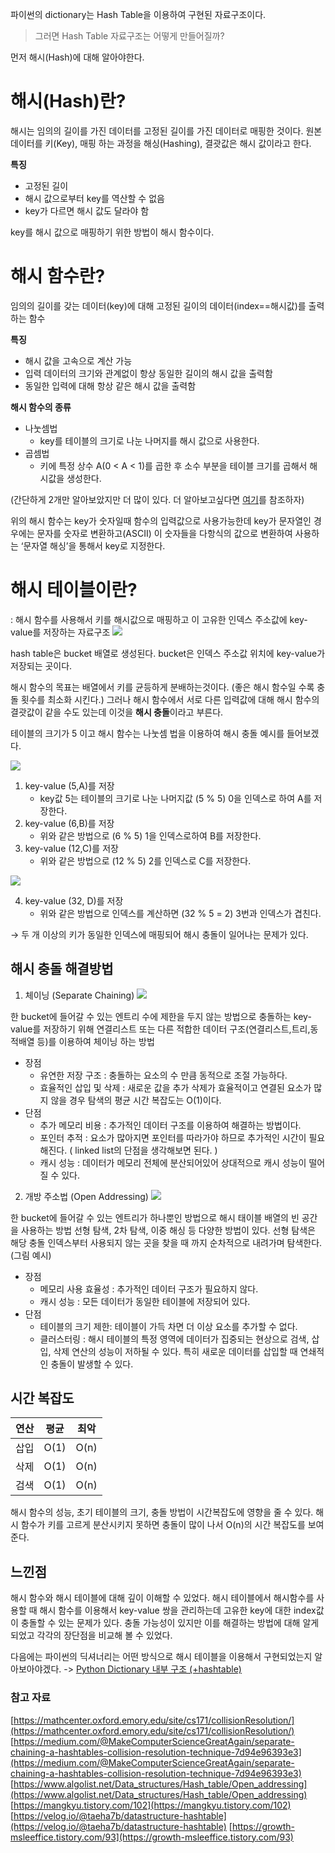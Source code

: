 파이썬의 dictionary는  Hash Table을 이용하여 구현된 자료구조이다. 

> 그러면 Hash Table 자료구조는 어떻게 만들어질까?
> 

먼저 해시(Hash)에 대해 알아야한다. 

# 해시(Hash)란?

해시는 임의의 길이를 가진 데이터를 고정된 길이를 가진 데이터로 매핑한 것이다. 
원본 데이터를 키(Key), 매핑 하는 과정을 해싱(Hashing), 결괏값은 해시 값이라고 한다. 

**특징**

- 고정된 길이
- 해시 값으로부터 key를 역산할 수 없음
- key가 다르면 해시 값도 달라야 함

key를 해시 값으로 매핑하기 위한 방법이 해시 함수이다.

# 해시 함수란?
임의의 길이를 갖는 데이터(key)에 대해 고정된 길이의 데이터(index==해시값)를 출력하는 함수 

**특징**

- 해시 값을 고속으로 계산 가능
- 입력 데이터의 크기와 관계없이 항상 동일한 길이의 해시 값을 출력함
- 동일한 입력에 대해 항상 같은 해시 값을 출력함

**해시 함수의 종류** 

- 나눗셈법
    - key를 테이블의 크기로 나눈 나머지를 해시 값으로 사용한다.
- 곱셈법
    - 키에 특정 상수 A(0 < A < 1)를 곱한 후 소수 부분을 테이블 크기를 곱해서 해시값을 생성한다.

(간단하게 2개만 알아보았지만 더 많이 있다. 더 알아보고싶다면 [여기](https://www.geeksforgeeks.org/hash-functions-and-list-types-of-hash-functions/)를 참조하자)

위의 해시 함수는 key가 숫자일때 함수의 입력값으로 사용가능한데 key가 문자열인 경우에는 문자를 숫자로 변환하고(ASCII) 이 숫자들을 다항식의 값으로 변환하여 사용하는 ‘문자열 해싱’을 통해서 key로 지정한다. 

# 해시 테이블이란?

: 해시 함수를 사용해서 키를 해시값으로 매핑하고 이 고유한 인덱스 주소값에 key-value를 저장하는 자료구조
![](https://velog.velcdn.com/images/hwstar-1204/post/1e10ba2e-c41e-4274-9859-2bd4d1c5cc52/image.svg)


hash table은 bucket 배열로 생성된다.
bucket은 인덱스 주소값 위치에 key-value가 저장되는 곳이다.  

해시 함수의 목표는 배열에서 키를 균등하게 분배하는것이다. (좋은 해시 함수일 수록 충돌 횟수를 최소화 시킨다.) 
그러나 해시 함수에서 서로 다른 입력값에 대해 해시 함수의 결괏값이 같을 수도 있는데 이것을 **해시 충돌**이라고 부른다.

테이블의 크기가 5 이고 해시 함수는 나눗셈 법을 이용하여 해시 충돌 예시를 들어보겠다. 

![](https://velog.velcdn.com/images/hwstar-1204/post/f6aa18f3-0e25-4b9f-a0f9-35ad2ddf7761/image.png)

1. key-value (5,A)를 저장
    - key값 5는 테이블의 크기로 나눈 나머지값 (5 % 5) 0을 인덱스로 하여 A를 저장한다. 
2. key-value (6,B)를 저장
    - 위와 같은 방법으로 (6 % 5) 1을 인덱스로하여 B를 저장한다. 
3. key-value (12,C)를 저장 
    - 위와 같은 방법으로 (12 % 5) 2를 인덱스로 C를 저장한다. 
    
![](https://velog.velcdn.com/images/hwstar-1204/post/4de3a3ca-6923-48bf-98bf-d7428cac592b/image.png)

4. key-value (32, D)를 저장
   - 위와 같은 방법으로 인덱스를 계산하면 (32 % 5 = 2)  3번과 인덱스가 겹친다. 

→ 두 개 이상의 키가 동일한 인덱스에 매핑되어 해시 충돌이 일어나는 문제가 있다.  

## 해시 충돌 해결방법

1. 체이닝 (Separate Chaining)
![](https://velog.velcdn.com/images/hwstar-1204/post/e0d56ba9-2571-4983-a465-041dfa001d4a/image.png)

한 bucket에 들어갈 수 있는 엔트리 수에 제한을 두지 않는 방법으로 충돌하는 key-value를 저장하기 위해 연결리스트 또는 다른 적합한 데이터 구조(연결리스트,트리,동적배열 등)를 이용하여 체이닝 하는 방법

- 장점
    - 유연한 저장 구조 : 충돌하는 요소의 수 만큼 동적으로 조절 가능하다.
    - 효율적인 삽입 및 삭제 : 새로운 값을 추가 삭제가 효율적이고 연결된 요소가 많지 않을 경우 탐색의 평균 시간 복잡도는 O(1)이다.
- 단점
    - 추가 메모리 비용 : 추가적인 데이터 구조를 이용하여 해결하는 방법이다.
    - 포인터 추적 : 요소가 많아지면 포인터를 따라가야 하므로 추가적인 시간이 필요해진다.
    ( linked list의 단점을 생각해보면 된다. )
    - 캐시 성능 : 데이터가 메모리 전체에 분산되어있어 상대적으로 캐시 성능이 떨어질 수 있다.

2. 개방 주소법 (Open Addressing)
![](https://velog.velcdn.com/images/hwstar-1204/post/fb47fd92-0e61-4c6b-8196-1b9dcb56c9d3/image.png)

한 bucket에 들어갈 수 있는 엔트리가 하나뿐인 방법으로 해시 태이블 배열의 빈 공간을 사용하는 방법 
선형 탐색, 2차 탐색, 이중 해싱 등 다양한 방법이 있다. 
선형 탐색은 해당 충돌 인덱스부터 사용되지 않는 곳을 찾을 때 까지 순차적으로 내려가며 탐색한다. (그림 예시) 

- 장점
    - 메모리 사용 효율성 : 추가적인 데이터 구조가 필요하지 않다.
    - 캐시 성능 : 모든 데이터가 동일한 테이블에 저장되어 있다.
- 단점
    - 테이블의 크기 제한: 테이블이 가득 차면 더 이상 요소를 추가할 수 없다.
    - 클러스터링 : 해시 테이블의 특정 영역에 데이터가 집중되는 현상으로 검색, 삽입, 삭제 연산의 성능이 저하될 수 있다. 특히 새로운 데이터를 삽입할 때 연쇄적인 충돌이 발생할 수 있다.

## 시간 복잡도 
| 연산  | 평균  | 최악 |
|-------|-------------------|--------------------|
| 삽입  | O(1)              | O(n)               |
| 삭제  | O(1)              | O(n)               |
| 검색  | O(1)              | O(n)               |

해시 함수의 성능, 초기 테이블의 크기, 충돌 방법이 시간복잡도에 영향을 줄 수 있다. 
해시 함수가 키를 고르게 분산시키지 못하면 충돌이 많이 나서 O(n)의 시간 복잡도를 보여준다. 

## 느낀점

해시 함수와 해시 테이블에 대해 깊이 이해할 수 있었다. 
해시 테이블에서 해시함수를 사용할 때 해시 함수를 이용해서 key-value 쌍을 관리하는데 고유한 key에 대한 index값이 충돌할 수 있는 문제가 있다. 충돌 가능성이 있지만 이를 해결하는 방법에 대해 알게되었고 각각의 장단점을 비교해 볼 수 있었다. 

다음에는 파이썬의 딕셔너리는 어떤 방식으로 해시 테이블을 이용해서 구현되었는지 알아보아야겠다. 
-> [Python Dictionary 내부 구조 (+hashtable)](https://velog.io/@hwstar-1204/Python-Dictionary-%EB%82%B4%EB%B6%80-%EA%B5%AC%EC%A1%B0)

### 참고 자료

[https://mathcenter.oxford.emory.edu/site/cs171/collisionResolution/](https://mathcenter.oxford.emory.edu/site/cs171/collisionResolution/)
[https://medium.com/@MakeComputerScienceGreatAgain/separate-chaining-a-hashtables-collision-resolution-technique-7d94e96393e3](https://medium.com/@MakeComputerScienceGreatAgain/separate-chaining-a-hashtables-collision-resolution-technique-7d94e96393e3)
[https://www.algolist.net/Data_structures/Hash_table/Open_addressing](https://www.algolist.net/Data_structures/Hash_table/Open_addressing)
[https://mangkyu.tistory.com/102](https://mangkyu.tistory.com/102)
[https://velog.io/@taeha7b/datastructure-hashtable](https://velog.io/@taeha7b/datastructure-hashtable)
[https://growth-msleeffice.tistory.com/93](https://growth-msleeffice.tistory.com/93)
